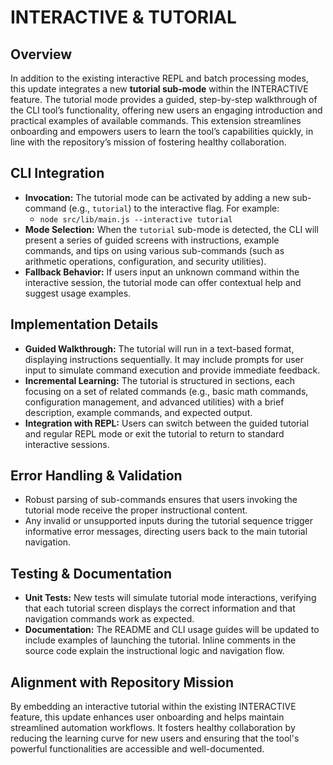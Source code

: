 # INTERACTIVE & TUTORIAL

## Overview
In addition to the existing interactive REPL and batch processing modes, this update integrates a new **tutorial sub-mode** within the INTERACTIVE feature. The tutorial mode provides a guided, step-by-step walkthrough of the CLI tool’s functionality, offering new users an engaging introduction and practical examples of available commands. This extension streamlines onboarding and empowers users to learn the tool’s capabilities quickly, in line with the repository’s mission of fostering healthy collaboration.

## CLI Integration
- **Invocation:** The tutorial mode can be activated by adding a new sub-command (e.g., `tutorial`) to the interactive flag. For example:
  - `node src/lib/main.js --interactive tutorial`
- **Mode Selection:** When the `tutorial` sub-mode is detected, the CLI will present a series of guided screens with instructions, example commands, and tips on using various sub-commands (such as arithmetic operations, configuration, and security utilities).
- **Fallback Behavior:** If users input an unknown command within the interactive session, the tutorial mode can offer contextual help and suggest usage examples.

## Implementation Details
- **Guided Walkthrough:** The tutorial will run in a text-based format, displaying instructions sequentially. It may include prompts for user input to simulate command execution and provide immediate feedback.
- **Incremental Learning:** The tutorial is structured in sections, each focusing on a set of related commands (e.g., basic math commands, configuration management, and advanced utilities) with a brief description, example commands, and expected output.
- **Integration with REPL:** Users can switch between the guided tutorial and regular REPL mode or exit the tutorial to return to standard interactive sessions.

## Error Handling & Validation
- Robust parsing of sub-commands ensures that users invoking the tutorial mode receive the proper instructional content.
- Any invalid or unsupported inputs during the tutorial sequence trigger informative error messages, directing users back to the main tutorial navigation.

## Testing & Documentation
- **Unit Tests:** New tests will simulate tutorial mode interactions, verifying that each tutorial screen displays the correct information and that navigation commands work as expected.
- **Documentation:** The README and CLI usage guides will be updated to include examples of launching the tutorial. Inline comments in the source code explain the instructional logic and navigation flow.

## Alignment with Repository Mission
By embedding an interactive tutorial within the existing INTERACTIVE feature, this update enhances user onboarding and helps maintain streamlined automation workflows. It fosters healthy collaboration by reducing the learning curve for new users and ensuring that the tool's powerful functionalities are accessible and well-documented.
